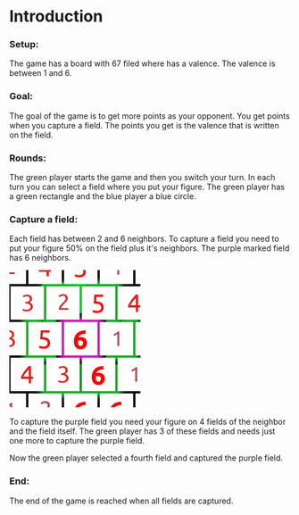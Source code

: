 # Introduction

### Setup:

The game has a board with 67 filed where has a valence. The valence is between 1 and 6.

### Goal:

The goal of the game is to get more points as your opponent. You get points when you capture a field. The points you get is the valence that is written on the field.

### Rounds:

The green player starts the game and then you switch your turn. In each turn you can select a field where you put your figure. The green player has a green rectangle and the blue player a blue circle. 

### Capture a field:

Each field has between 2 and 6 neighbors. To capture a field you need to put your figure 50% on the field plus it's neighbors.
The purple marked field has 6 neighbors. 

 
![alt text](Neighbors.png "Logo Title Text 1")

To capture the purple field you need your figure on 4 fields of the neighbor and the field itself. The green player has 3 of these fields and needs just one more to capture the purple field. 

Now the green player selected a fourth field and captured the purple field. 

### End:

The end of the game is reached when all fields are captured. 
